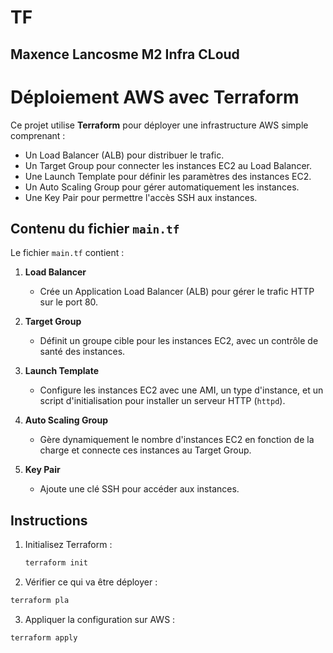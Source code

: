 # TF

## Maxence Lancosme M2 Infra CLoud

# Déploiement AWS avec Terraform

Ce projet utilise **Terraform** pour déployer une infrastructure AWS simple comprenant :

- Un Load Balancer (ALB) pour distribuer le trafic.
- Un Target Group pour connecter les instances EC2 au Load Balancer.
- Une Launch Template pour définir les paramètres des instances EC2.
- Un Auto Scaling Group pour gérer automatiquement les instances.
- Une Key Pair pour permettre l'accès SSH aux instances.

## Contenu du fichier `main.tf`

Le fichier `main.tf` contient :

1. **Load Balancer**  
   - Crée un Application Load Balancer (ALB) pour gérer le trafic HTTP sur le port 80.

2. **Target Group**  
   - Définit un groupe cible pour les instances EC2, avec un contrôle de santé des instances.

3. **Launch Template**  
   - Configure les instances EC2 avec une AMI, un type d'instance, et un script d'initialisation pour installer un serveur HTTP (`httpd`).

4. **Auto Scaling Group**  
   - Gère dynamiquement le nombre d'instances EC2 en fonction de la charge et connecte ces instances au Target Group.

5. **Key Pair**  
   - Ajoute une clé SSH pour accéder aux instances.

## Instructions

1. Initialisez Terraform :  
   ```bash
   terraform init

2. Vérifier ce qui va être déployer :
  ```bash
  terraform pla
  ```

3. Appliquer la configuration sur AWS :
  ```bash
  terraform apply
  ```
